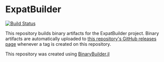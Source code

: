 # ExpatBuilder

[![Build Status](https://travis-ci.org/hessammehr/ExpatBuilder.svg?branch=master)](https://travis-ci.org/hessammehr/ExpatBuilder)

This repository builds binary artifacts for the ExpatBuilder project. Binary artifacts are automatically uploaded to
[this repository's GitHub releases page](https://github.com/hessammehr/ExpatBuilder/releases) whenever a tag is created
on this repository.

This repository was created using [BinaryBuilder.jl](https://github.com/JuliaPackaging/BinaryBuilder.jl)
